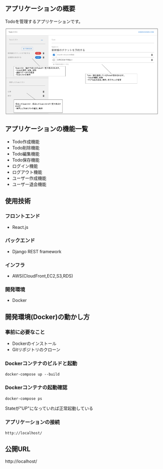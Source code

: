 ## アプリケーションの概要
Todoを管理するアプリケーションです。

<p align="center">
  <img src="./img/sampleimg1.png" width="500">
</p>


## アプリケーションの機能一覧
* Todo作成機能
* Todo削除機能
* Todo編集機能
* Todo保存機能
* ログイン機能
* ログアウト機能
* ユーザー作成機能
* ユーザー退会機能

## 使用技術
### フロントエンド
* React.js

### バックエンド
* Django REST framework

### インフラ
* AWS(CloudFront,EC2,S3,RDS)

### 開発環境
* Docker

## 開発環境(Docker)の動かし方

### 事前に必要なこと
* Dockerのインストール
* Gitリポジトリのクローン

### Dockerコンテナのビルドと起動
```
docker-compose up --build
```

### Dockerコンテナの起動確認
```
docker-compose ps
```
Stateが"UP"になっていれば正常起動している

### アプリケーションの接続
```
http://localhost/
```

## 公開URL

http://localhost/